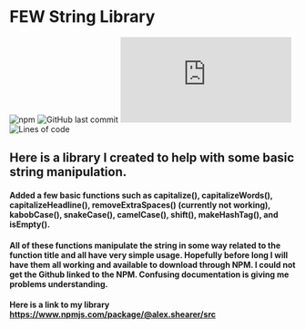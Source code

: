 # FEW String Library


![npm](https://img.shields.io/npm/v/src?style=plastic)
![GitHub last commit](https://img.shields.io/github/last-commit/alexandershearer/FEW_String_Lib)
![GitHub file size in bytes](https://img.shields.io/github/size/alexandershearer/FEW_String_Lib/index.js)
![Lines of code](https://img.shields.io/tokei/lines/github/alexandershearer/FEW_String_Lib)

## Here is a library I created to help with some basic string manipulation.


#### Added a few basic functions such as capitalize(), capitalizeWords(), capitalizeHeadline(), removeExtraSpaces() (currently not working), kabobCase(), snakeCase(), camelCase(), shift(), makeHashTag(), and isEmpty(). 


#### All of these functions manipulate the string in some way related to the function title and all have very simple usage. Hopefully before long I will have them all working and available to download through NPM. I could not get the Github linked to the NPM. Confusing documentation is giving me problems understanding.

#### Here is a link to my library https://www.npmjs.com/package/@alex.shearer/src

